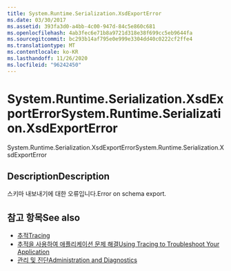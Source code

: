 ```yaml
---
title: System.Runtime.Serialization.XsdExportError
ms.date: 03/30/2017
ms.assetid: 393fa3d0-a4bb-4c00-947d-84c5e860c681
ms.openlocfilehash: 4ab3fec6e71b8a9721d318e38f699cc5eb9644fa
ms.sourcegitcommit: bc293b14af795e0e999e3304dd40c0222cf2ffe4
ms.translationtype: MT
ms.contentlocale: ko-KR
ms.lasthandoff: 11/26/2020
ms.locfileid: "96242450"
---
```

# <a name="systemruntimeserializationxsdexporterror"></a><span data-ttu-id="bb6c9-102">System.Runtime.Serialization.XsdExportError</span><span class="sxs-lookup"><span data-stu-id="bb6c9-102">System.Runtime.Serialization.XsdExportError</span></span>

<span data-ttu-id="bb6c9-103">System.Runtime.Serialization.XsdExportError</span><span class="sxs-lookup"><span data-stu-id="bb6c9-103">System.Runtime.Serialization.XsdExportError</span></span>  
  
## <a name="description"></a><span data-ttu-id="bb6c9-104">Description</span><span class="sxs-lookup"><span data-stu-id="bb6c9-104">Description</span></span>  

 <span data-ttu-id="bb6c9-105">스키마 내보내기에 대한 오류입니다.</span><span class="sxs-lookup"><span data-stu-id="bb6c9-105">Error on schema export.</span></span>  
  
## <a name="see-also"></a><span data-ttu-id="bb6c9-106">참고 항목</span><span class="sxs-lookup"><span data-stu-id="bb6c9-106">See also</span></span>

- [<span data-ttu-id="bb6c9-107">추적</span><span class="sxs-lookup"><span data-stu-id="bb6c9-107">Tracing</span></span>](index.md)
- [<span data-ttu-id="bb6c9-108">추적을 사용하여 애플리케이션 문제 해결</span><span class="sxs-lookup"><span data-stu-id="bb6c9-108">Using Tracing to Troubleshoot Your Application</span></span>](using-tracing-to-troubleshoot-your-application.md)
- [<span data-ttu-id="bb6c9-109">관리 및 진단</span><span class="sxs-lookup"><span data-stu-id="bb6c9-109">Administration and Diagnostics</span></span>](../index.md)
